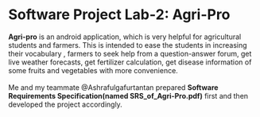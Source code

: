 # Software Project Lab-2: Agri-Pro

<b>Agri-pro</b> is an android application, which is very helpful for agricultural students and farmers. This is intended to ease the students in increasing their vocabulary , farmers to seek help from a question-answer forum, get live weather forecasts, get fertilizer calculation, get disease information of some fruits and vegetables  with more convenience. <br><br>
Me and my teammate @Ashrafulgafurtantan prepared <b>Software Requirements Specification(named SRS_of_Agri-Pro.pdf)</b> first and then developed the project accordingly.


